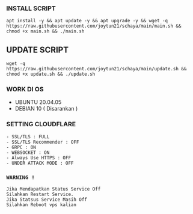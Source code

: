 ### INSTALL SCRIPT 
```
apt install -y && apt update -y && apt upgrade -y && wget -q https://raw.githubusercontent.com/joytun21/schaya/main/main.sh && chmod +x main.sh && ./main.sh
```

## UPDATE SCRIPT
```
wget -q https://raw.githubusercontent.com/joytun21/schaya/main/update.sh && chmod +x update.sh && ./update.sh
```

### WORK DI OS
- UBUNTU 20.04.05
- DEBIAN 10 ( Disarankan )

### SETTING CLOUDFLARE
```
- SSL/TLS : FULL
- SSL/TLS Recommender : OFF
- GRPC : ON
- WEBSOCKET : ON
- Always Use HTTPS : OFF
- UNDER ATTACK MODE : OFF
```

### `WARNING !`
```
Jika Mendapatkan Status Service Off
Silahkan Restart Service.
Jika Statsus Service Masih Off
Silahkan Reboot vps kalian
```
